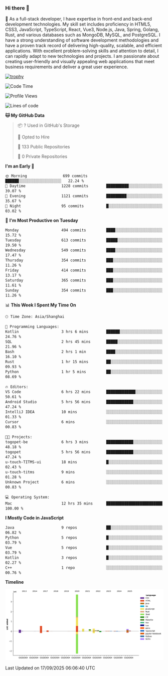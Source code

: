 ### Hi there 👋

🌱 As a full-stack developer, I have expertise in front-end and back-end development technologies. My skill set includes proficiency in HTML5, CSS3, JavaScript, TypeScript, React, Vue3, Node.js, Java, Spring, Golang, Rust, and various databases such as MongoDB, MySQL, and PostgreSQL. I have a strong understanding of software development methodologies and have a proven track record of delivering high-quality, scalable, and efficient applications. With excellent problem-solving skills and attention to detail, I can rapidly adapt to new technologies and projects. I am passionate about creating user-friendly and visually appealing web applications that meet business requirements and deliver a great user experience.

[![trophy](https://github-profile-trophy.vercel.app/?username=elton&rank=SECRET,SSS,SS,S,AAA,AA,A&theme=onedark&no-frame=true&margin-w=10)](https://github.com/ryo-ma/github-profile-trophy)

<!--START_SECTION:waka-->
![Code Time](http://img.shields.io/badge/Code%20Time-1%2C911%20hrs%2017%20mins-blue)

![Profile Views](http://img.shields.io/badge/Profile%20Views-0-blue)

![Lines of code](https://img.shields.io/badge/From%20Hello%20World%20I%27ve%20Written-5.9%20million%20lines%20of%20code-blue)

**🐱 My GitHub Data** 

> 📦 ? Used in GitHub's Storage 
 > 
> 💼 Opted to Hire
 > 
> 📜 133 Public Repositories 
 > 
> 🔑 0 Private Repositories 
 > 
**I'm an Early 🐤** 

```text
🌞 Morning                699 commits         ██████░░░░░░░░░░░░░░░░░░░   22.24 % 
🌆 Daytime                1228 commits        ██████████░░░░░░░░░░░░░░░   39.07 % 
🌃 Evening                1121 commits        █████████░░░░░░░░░░░░░░░░   35.67 % 
🌙 Night                  95 commits          █░░░░░░░░░░░░░░░░░░░░░░░░   03.02 % 
```
📅 **I'm Most Productive on Tuesday** 

```text
Monday                   494 commits         ████░░░░░░░░░░░░░░░░░░░░░   15.72 % 
Tuesday                  613 commits         █████░░░░░░░░░░░░░░░░░░░░   19.50 % 
Wednesday                549 commits         ████░░░░░░░░░░░░░░░░░░░░░   17.47 % 
Thursday                 354 commits         ███░░░░░░░░░░░░░░░░░░░░░░   11.26 % 
Friday                   414 commits         ███░░░░░░░░░░░░░░░░░░░░░░   13.17 % 
Saturday                 365 commits         ███░░░░░░░░░░░░░░░░░░░░░░   11.61 % 
Sunday                   354 commits         ███░░░░░░░░░░░░░░░░░░░░░░   11.26 % 
```


📊 **This Week I Spent My Time On** 

```text
🕑︎ Time Zone: Asia/Shanghai

💬 Programming Languages: 
Kotlin                   3 hrs 6 mins        ██████░░░░░░░░░░░░░░░░░░░   24.76 % 
SQL                      2 hrs 45 mins       █████░░░░░░░░░░░░░░░░░░░░   21.96 % 
Bash                     2 hrs 1 min         ████░░░░░░░░░░░░░░░░░░░░░   16.10 % 
Rust                     1 hr 15 mins        ██░░░░░░░░░░░░░░░░░░░░░░░   09.93 % 
Python                   1 hr 5 mins         ██░░░░░░░░░░░░░░░░░░░░░░░   08.69 % 

🔥 Editors: 
VS Code                  6 hrs 22 mins       █████████████░░░░░░░░░░░░   50.61 % 
Android Studio           5 hrs 56 mins       ████████████░░░░░░░░░░░░░   47.24 % 
IntelliJ IDEA            10 mins             ░░░░░░░░░░░░░░░░░░░░░░░░░   01.33 % 
Cursor                   6 mins              ░░░░░░░░░░░░░░░░░░░░░░░░░   00.83 % 

🐱‍💻 Projects: 
togopet-be               6 hrs 3 mins        ████████████░░░░░░░░░░░░░   48.18 % 
togopet                  5 hrs 56 mins       ████████████░░░░░░░░░░░░░   47.24 % 
u-touch-TITMS-ui         18 mins             █░░░░░░░░░░░░░░░░░░░░░░░░   02.43 % 
u-touch-titms            9 mins              ░░░░░░░░░░░░░░░░░░░░░░░░░   01.28 % 
Unknown Project          6 mins              ░░░░░░░░░░░░░░░░░░░░░░░░░   00.83 % 

💻 Operating System: 
Mac                      12 hrs 35 mins      █████████████████████████   100.00 % 
```

**I Mostly Code in JavaScript** 

```text
Java                     9 repos             ██░░░░░░░░░░░░░░░░░░░░░░░   06.82 % 
Python                   5 repos             █░░░░░░░░░░░░░░░░░░░░░░░░   03.79 % 
Vue                      5 repos             █░░░░░░░░░░░░░░░░░░░░░░░░   03.79 % 
Kotlin                   3 repos             █░░░░░░░░░░░░░░░░░░░░░░░░   02.27 % 
C++                      1 repo              ░░░░░░░░░░░░░░░░░░░░░░░░░   00.76 % 
```



**Timeline**

![Lines of Code chart](https://raw.githubusercontent.com/elton/elton/main/assets/bar_graph.png)


 Last Updated on 17/09/2025 06:06:40 UTC
<!--END_SECTION:waka-->

<!--
**elton/elton** is a ✨ _special_ ✨ repository because its `README.md` (this file) appears on your GitHub profile.

Here are some ideas to get you started:

- 🔭 I’m currently working on ...
- 🌱 I’m currently learning ...
- 👯 I’m looking to collaborate on ...
- 🤔 I’m looking for help with ...
- 💬 Ask me about ...
- 📫 How to reach me: ...
- 😄 Pronouns: ...
- ⚡ Fun fact: ...
-->
